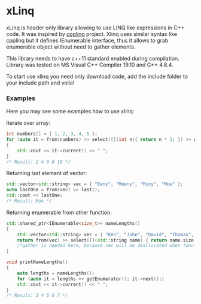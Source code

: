 # xLinq

xLinq is header only library allowing to use LINQ like expressions in C++ code. It was inspired by [cpplinq](https://github.com/mrange/cpplinq) project. Xlinq uses similar syntax like cpplinq but it defines IEnumerable interface, thus it allows to grab enumerable object without need to gather elements.

This library needs to have c++11 standard enabled during compilation. Library was tested on MS Visual C++ Compiler 19.10 and G++ 4.8.4.

To start use xlinq you need only download code, add the include folder to your include path and voila!

### Examples

Here you may see some examples how to use xlinq:

Iterate over array:
```C++
int numbers[] = { 1, 2, 3, 4, 5 };
for (auto it = from(numbers) >> select([](int n){ return n * 2; }) >> getEnumerator(); it->next();)
{
    std::cout << it->current() << " ";
}
/* Result: 2 4 6 8 10 */
```

Returning last element of vector:

```C++
std::vector<std::string> vec = { "Eeny", "Meeny", "Miny", "Moe" };
auto lastOne = from(vec) >> last();
std::cout << lastOne;
/* Result: Moe */
```

Returning enumerable from other function:
```C++
std::shared_ptr<IEnumerable<size_t>> nameLengths()
{
    std::vector<std::string> vec = { "Ken", "John", "David", "Thomas", "Richard" };
    return from(vec) >> select([](std::string name) { return name.size(); }) >> gather();
    /*gather is needed here, because vec will be deallocated when function will exit. */
}

void printNameLengths()
{
    auto lengths = nameLengths();
    for (auto it = lengths >> getEnumerator(); it->next();)
    std::cout << it->current() << " ";
}
/* Result: 3 4 5 6 7 */
```
